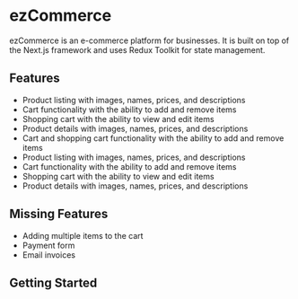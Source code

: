 # ezCommerce

ezCommerce is an e-commerce platform for businesses. It is built on top of the Next.js framework and uses Redux Toolkit for state management.

## Features

- Product listing with images, names, prices, and descriptions
- Cart functionality with the ability to add and remove items
- Shopping cart with the ability to view and edit items
- Product details with images, names, prices, and descriptions
- Cart and shopping cart functionality with the ability to add and remove items
- Product listing with images, names, prices, and descriptions
- Cart functionality with the ability to add and remove items
- Shopping cart with the ability to view and edit items
- Product details with images, names, prices, and descriptions

## Missing Features

- Adding multiple items to the cart
- Payment form
- Email invoices

## Getting Started
